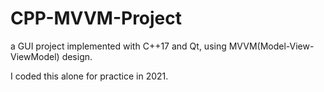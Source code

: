 # CPP-MVVM-Project

a GUI project implemented with C++17 and Qt, using MVVM(Model-View-ViewModel) design.

I coded this alone for practice in 2021.
